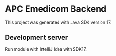 # APC Emedicom Backend

This project was generated with Java SDK version 17.

## Development server

Run module with IntelliJ Idea with SDK17.
